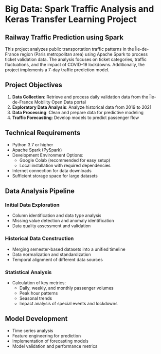 # Big Data: Spark Traffic Analysis and Keras Transfer Learning Project

## Railway Traffic Prediction using Spark

This project analyzes public transportation traffic patterns in the Île-de-France region (Paris metropolitan area) using Apache Spark to process ticket validation data. The analysis focuses on ticket categories, traffic fluctuations, and the impact of COVID-19 lockdowns. Additionally, the project implements a 7-day traffic prediction model.

## Project Objectives

1. **Data Collection**: Retrieve and process daily validation data from the Île-de-France Mobility Open Data portal
2. **Exploratory Data Analysis**: Analyze historical data from 2019 to 2021
3. **Data Processing**: Clean and prepare data for predictive modeling
4. **Traffic Forecasting**: Develop models to predict passenger flow

## Technical Requirements

- Python 3.7 or higher
- Apache Spark (PySpark)
- Development Environment Options:
  - Google Colab (recommended for easy setup)
  - Local installation with required dependencies
- Internet connection for data downloads
- Sufficient storage space for large datasets

## Data Analysis Pipeline

### Initial Data Exploration
- Column identification and data type analysis
- Missing value detection and anomaly identification
- Data quality assessment and validation

### Historical Data Construction
- Merging semester-based datasets into a unified timeline
- Data normalization and standardization
- Temporal alignment of different data sources

### Statistical Analysis
- Calculation of key metrics:
  - Daily, weekly, and monthly passenger volumes
  - Peak hour patterns
  - Seasonal trends
  - Impact analysis of special events and lockdowns

## Model Development
- Time series analysis
- Feature engineering for prediction
- Implementation of forecasting models
- Model validation and performance metrics
